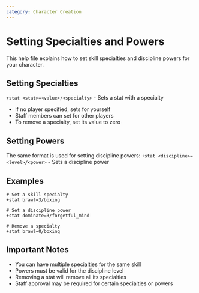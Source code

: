 ```yaml
---
category: Character Creation
---
```

# Setting Specialties and Powers

This help file explains how to set skill specialties and discipline powers for your character.

## Setting Specialties
`+stat <stat>=<value>/<specialty>` - Sets a stat with a specialty
- If no player specified, sets for yourself
- Staff members can set for other players
- To remove a specialty, set its value to zero

## Setting Powers
The same format is used for setting discipline powers:
`+stat <discipline>=<level>/<power>` - Sets a discipline power

## Examples
```
# Set a skill specialty
+stat brawl=3/boxing

# Set a discipline power
+stat dominate=3/forgetful_mind

# Remove a specialty
+stat brawl=0/boxing
```

## Important Notes
- You can have multiple specialties for the same skill
- Powers must be valid for the discipline level
- Removing a stat will remove all its specialties
- Staff approval may be required for certain specialties or powers
